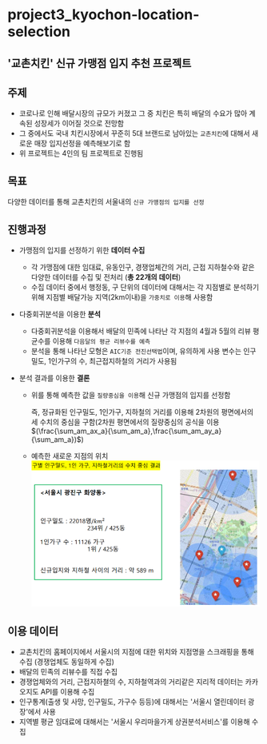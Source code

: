 # project3_kyochon-location-selection
## '교촌치킨' 신규 가맹점 입지 추천 프로젝트

## 주제
- 코로나로 인해 배달시장의 규모가 커졌고 그 중 치킨은 특히 배달의 수요가 많아 계속된 성장세가 이어질 것으로 전망함
- 그 중에서도 국내 치킨시장에서 꾸준히 5대 브랜드로 남아있는 `교촌치킨`에 대해서 새로운 매장 입지선정을 예측해보기로 함
- 위 프로젝트는 4인의 팀 프로젝트로 진행됨

## 목표
다양한 데이터를 통해 교촌치킨의 서울내의 `신규 가맹점의 입지를 선정`   


## 진행과정
- 가맹점의 입지를 선정하기 위한 **데이터 수집**
    - 각 가맹점에 대한 임대료, 유동인구, 경쟁업체간의 거리, 근접 지하철수와 같은 다양한 데이터를 수집 및 전처리 (**총 22개의 데이터**)
    - 수집 데이터 중에서 행정동, 구 단위의 데이터에 대해서는 각 지점별로 분석하기 위해 지점별 배달가능 지역(2km이내)을 `가중치로 이용`해 사용함

- 다중회귀분석을 이용한 **분석**
    - 다중회귀분석을 이용해서 배달의 민족에 나타난 각 지점의 4월과 5월의  리뷰 평균수를 이용해  `다음달의 평균 리뷰수를 예측`
    - 분석을 통해 나타난 모형은 `AIC기준 전진선택법`이며, 유의하게 사용 변수는 인구밀도, 1인가구의 수, 최근접지하철의 거리가 사용됨

- 분석 결과를 이용한 **결론**
    - 위를 통해 예측한 값을 `질량중심을 이용`해 신규 가맹점의 입지를 선정함
        
        즉, 정규화된 인구밀도, 1인가구, 지하철의 거리를 이용해 2차원의 평면에서의 세 수치의 중심을 구함(2차원 평면에서의 질량중심의 공식을 이용 
        $(\frac{\sum_am_ax_a}{\sum_am_a},\frac{\sum_am_ay_a}{\sum_am_a})$)
    - 예측한 새로운 지점의 위치
        ![result](./image/result.PNG)   


## 이용 데이터
- 교촌치킨의 홈페이지에서 서울시의 지점에 대한 위치와 지점명을 스크래핑을 통해 수집 (경쟁업체도 동일하게 수집)
- 배달의 민족의 리뷰수를 직접 수집
- 경쟁업체와의 거리, 근접지하쳘의 수, 지하철역과의 거리같은 지리적 데이터는 카카오지도 API를 이용해 수집
- 인구통계(출생 및 사망, 인구밀도, 가구수 등등)에 대해서는 '서울시 열린데이터 광장'에서 사용
- 지역별 평균 임대료에 대해서는 '서울시 우리마을가게 상권분석서비스'를 이용해 수집